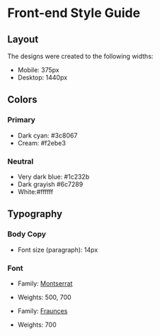 # Front-end Style Guide

## Layout

The designs were created to the following widths:

- Mobile: 375px
- Desktop: 1440px

## Colors

### Primary

- Dark cyan: #3c8067
- Cream: #f2ebe3

### Neutral

- Very dark blue: #1c232b
- Dark grayish #6c7289
- White:#ffffff

## Typography

### Body Copy

- Font size (paragraph): 14px

### Font

- Family: [Montserrat](https://fonts.google.com/specimen/Montserrat)
- Weights: 500, 700

- Family: [Fraunces](https://fonts.google.com/specimen/Fraunces)
- Weights: 700
